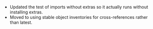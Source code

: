 - Updated the test of imports without extras so it actually runs without installing extras.
- Moved to using stable object inventories for cross-references rather than latest.
